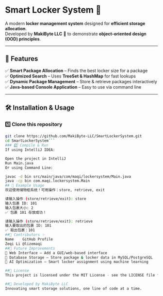 # Smart Locker System 🚀

A modern **locker management system** designed for **efficient storage allocation**.  
Developed by **MakiByte LLC** 🏢 to demonstrate **object-oriented design (OOD) principles**.

---

## 🌟 Features
✅ **Smart Package Allocation** – Finds the best locker size for a package  
✅ **Optimized Search** – Uses **TreeSet & HashMap** for fast lookups  
✅ **Dynamic Package Management** – Store & retrieve packages interactively  
✅ **Java-based Console Application** – Easy to use via command line  

---

## 🛠 Installation & Usage

### 1️⃣ Clone this repository
```sh
git clone https://github.com/MakiByte-LLC/SmartLockerSystem.git
cd SmartLockerSystem```
### 2️⃣ Compile & Run
If using IntelliJ IDEA:

Open the project in IntelliJ
Run Main.java
Or using Command Line:

javac -d bin src/main/java/com/maqi/lockersystem/Main.java
java -cp bin com.maqi.lockersystem.Main
## 🎯 Example Usage
欢迎使用储物柜系统！可用操作：store, retrieve, exit

请输入操作 (store/retrieve/exit): store
输入包裹 ID: 101
输入包裹大小: 2
✅ 包裹 101 存放成功！

请输入操作 (store/retrieve/exit): retrieve
输入要取出的包裹 ID: 101
✅ 取出包裹：101
##👥 Contributors ✨
Name	GitHub Profile
Zeqi Li	@lizemaqi
##🔮 Future Improvements
🔹 Web Interface – Add a GUI/web-based interface
🔹 Database Storage – Store package & locker data in MySQL/PostgreSQL
🔹 AI Optimization – Smart locker assignment using machine learning

##📜 License
This project is licensed under the MIT License - see the LICENSE file for details.

##🚀 Developed by MakiByte LLC
Innovating smart storage solutions, one line of code at a time.
